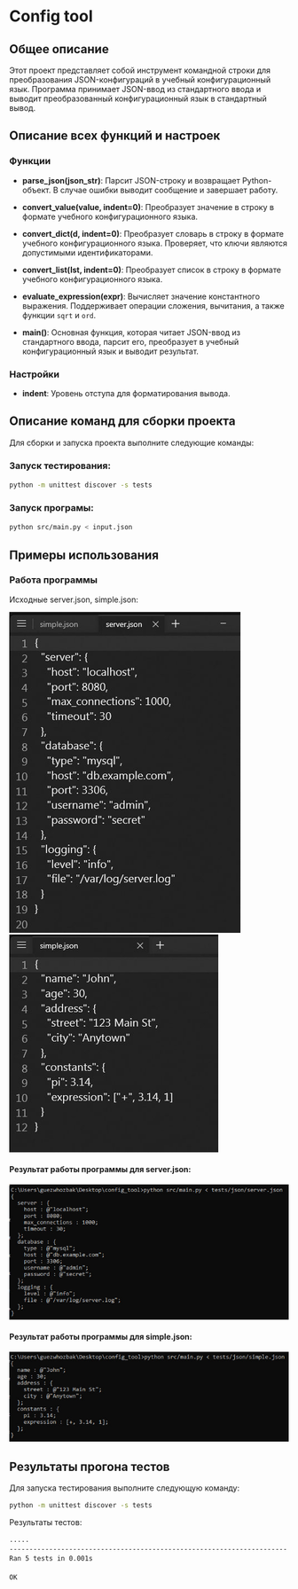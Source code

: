  # Config tool

## Общее описание

Этот проект представляет собой инструмент командной строки для преобразования JSON-конфигураций в учебный конфигурационный язык. Программа принимает JSON-ввод из стандартного ввода и выводит преобразованный конфигурационный язык в стандартный вывод.

## Описание всех функций и настроек

### Функции

- **parse_json(json_str)**: Парсит JSON-строку и возвращает Python-объект. В случае ошибки выводит сообщение и завершает работу.

- **convert_value(value, indent=0)**: Преобразует значение в строку в формате учебного конфигурационного языка.

- **convert_dict(d, indent=0)**: Преобразует словарь в строку в формате учебного конфигурационного языка. Проверяет, что ключи являются допустимыми идентификаторами.

- **convert_list(lst, indent=0)**: Преобразует список в строку в формате учебного конфигурационного языка.

- **evaluate_expression(expr)**: Вычисляет значение константного выражения. Поддерживает операции сложения, вычитания, а также функции `sqrt` и `ord`.

- **main()**: Основная функция, которая читает JSON-ввод из стандартного ввода, парсит его, преобразует в учебный конфигурационный язык и выводит результат.

### Настройки

- **indent**: Уровень отступа для форматирования вывода.

## Описание команд для сборки проекта

Для сборки и запуска проекта выполните следующие команды:

### Запуск тестирования: 
```sh
python -m unittest discover -s tests
```
### Запуск програмы: 
```sh
python src/main.py < input.json
```

## Примеры использования

### Работа программы

Исходные server.json, simple.json:

![image](https://github.com/guezwhozbak/configuration-upravlation/blob/main/homework3/screenshots/hw3-4.jpg)
![image](https://github.com/guezwhozbak/configuration-upravlation/blob/main/homework3/screenshots/hw3-2.jpg)

#### Результат работы программы для server.json:

![image](https://github.com/guezwhozbak/configuration-upravlation/blob/main/homework3/screenshots/hw3-5.jpg)

#### Результат работы программы для simple.json:
![image](https://github.com/guezwhozbak/configuration-upravlation/blob/main/homework3/screenshots/hw3-3.jpg)

## Результаты прогона тестов

Для запуска тестирования выполните следующую команду:
```sh
python -m unittest discover -s tests
```
Результаты тестов:
```sh
.....
----------------------------------------------------------------------
Ran 5 tests in 0.001s

OK
```

